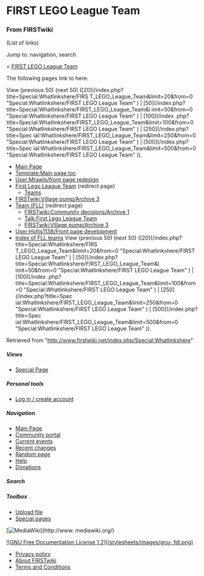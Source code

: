 # FIRST LEGO League Team

### From FIRSTwiki

(List of links)

Jump to: navigation, search

&lt; [FIRST LEGO League
Team](/index.php?title=FIRST_LEGO_League_Team&redirect=no "FIRST LEGO League
Team" )  

The following pages link to here:

View (previous 50) (next 50) ([20](/index.php?title=Special:Whatlinkshere/FIRS
T_LEGO_League_Team&limit=20&from=0 "Special:Whatlinkshere/FIRST LEGO League
Team" ) | [50](/index.php?title=Special:Whatlinkshere/FIRST_LEGO_League_Team&l
imit=50&from=0 "Special:Whatlinkshere/FIRST LEGO League Team" ) | [100](/index
.php?title=Special:Whatlinkshere/FIRST_LEGO_League_Team&limit=100&from=0
"Special:Whatlinkshere/FIRST LEGO League Team" ) | [250](/index.php?title=Spec
ial:Whatlinkshere/FIRST_LEGO_League_Team&limit=250&from=0
"Special:Whatlinkshere/FIRST LEGO League Team" ) | [500](/index.php?title=Spec
ial:Whatlinkshere/FIRST_LEGO_League_Team&limit=500&from=0
"Special:Whatlinkshere/FIRST LEGO League Team" )).

  * [Main Page](/index.php/Main_Page "Main Page" )
  * [Template:Main page toc](/index.php/Template:Main_page_toc "Template:Main page toc" )
  * [User:Mrawls/front page redesign](/index.php/User:Mrawls/front_page_redesign "User:Mrawls/front page redesign" )
  * [First Lego League Team](/index.php?title=First_Lego_League_Team&redirect=no "First Lego League Team" ) (redirect page) 
    * [Teams](/index.php/Teams "Teams" )
  * [FIRSTwiki:Village pump/Archive 3](/index.php/FIRSTwiki:Village_pump/Archive_3 "FIRSTwiki:Village pump/Archive 3" )
  * [Team (FLL)](/index.php?title=Team_%28FLL%29&redirect=no "Team \(FLL\)" ) (redirect page) 
    * [FIRSTwiki:Community decisions/Archive 1](/index.php/FIRSTwiki:Community_decisions/Archive_1 "FIRSTwiki:Community decisions/Archive 1" )
    * [Talk:First Lego League Team](/index.php/Talk:First_Lego_League_Team "Talk:First Lego League Team" )
    * [FIRSTwiki:Village pump/Archive 3](/index.php/FIRSTwiki:Village_pump/Archive_3 "FIRSTwiki:Village pump/Archive 3" )
  * [User:Hollis1138/Front page development](/index.php/User:Hollis1138/Front_page_development "User:Hollis1138/Front page development" )
  * [Index of FLL teams](/index.php/Index_of_FLL_teams "Index of FLL teams" )
View (previous 50) (next 50) ([20](/index.php?title=Special:Whatlinkshere/FIRS
T_LEGO_League_Team&limit=20&from=0 "Special:Whatlinkshere/FIRST LEGO League
Team" ) | [50](/index.php?title=Special:Whatlinkshere/FIRST_LEGO_League_Team&l
imit=50&from=0 "Special:Whatlinkshere/FIRST LEGO League Team" ) | [100](/index
.php?title=Special:Whatlinkshere/FIRST_LEGO_League_Team&limit=100&from=0
"Special:Whatlinkshere/FIRST LEGO League Team" ) | [250](/index.php?title=Spec
ial:Whatlinkshere/FIRST_LEGO_League_Team&limit=250&from=0
"Special:Whatlinkshere/FIRST LEGO League Team" ) | [500](/index.php?title=Spec
ial:Whatlinkshere/FIRST_LEGO_League_Team&limit=500&from=0
"Special:Whatlinkshere/FIRST LEGO League Team" )).

Retrieved from "<http://www.firstwiki.net/index.php/Special:Whatlinkshere>"

##### Views

  * [Special Page](/index.php/Special:Whatlinkshere/FIRST_LEGO_League_Team)

##### Personal tools

  * [Log in / create account](/index.php?title=Special:Userlogin&returnto=Special:Whatlinkshere)

[](/index.php/Main_Page "Main Page" )

##### Navigation

  * [Main Page](/index.php/Main_Page)
  * [Community portal](/index.php/FIRSTwiki:Community_portal)
  * [Current events](/index.php/Current_events)
  * [Recent changes](/index.php/Special:Recentchanges)
  * [Random page](/index.php/Special:Random)
  * [Help](/index.php/Help:Contents)
  * [Donations](/index.php/FIRSTwiki:Site_support)

##### Search



##### Toolbox

  * [Upload file](/index.php/Special:Upload)
  * [Special pages](/index.php/Special:Specialpages)

[![MediaWiki](/skins/common/images/poweredby_mediawiki_88x31.png)](http://www.
mediawiki.org/)

[![GNU Free Documentation License 1.2](/stylesheets/images/gnu-
fdl.png)](http://www.gnu.org/copyleft/fdl.html)

  * [Privacy policy](/index.php/FIRSTwiki:Privacy_policy "FIRSTwiki:Privacy policy" )
  * [About FIRSTwiki](/index.php/FIRSTwiki:About "FIRSTwiki:About" )
  * [Terms and Conditions](/index.php/FIRSTwiki:Terms_and_conditions "FIRSTwiki:Terms and conditions" )

